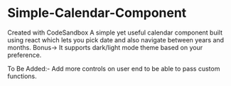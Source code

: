 # Simple-Calendar-Component
Created with CodeSandbox
A simple yet useful calendar component built using react which lets you pick date and also navigate between years and months.
Bonus-> It supports dark/light mode theme based on your preference.

To Be Added:-
Add more controls on user end to be able to pass custom functions.
